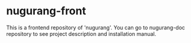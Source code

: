 # nugurang-front

This is a frontend repository of 'nugurang'.
You can go to nugurang-doc repository to see project description and installation manual.
